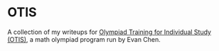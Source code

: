 # OTIS
 A collection of my writeups for [Olympiad Training for Individual Study (OTIS)](https://web.evanchen.cc/otis.html), a math olympiad program run by Evan Chen. 
